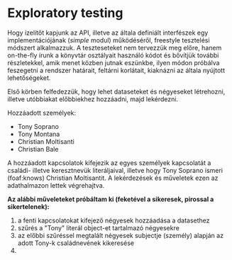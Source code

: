 # Exploratory testing

Hogy ízelítőt kapjunk az API, illetve az általa definiált interfészek egy implementációjának (*simple* modul) működéséről, freestyle tesztelési módszert alkalmazzuk. A teszteseteket nem tervezzük meg előre, hanem on-the-fly írunk a könyvtár osztályait használó kódot és bővítjük további részletekkel, amik menet közben jutnak eszünkbe, ilyen módon próbálva feszegetni a rendszer határait, feltárni korlátait, kiaknázni az általa nyújtott lehetőségeket.

Első körben felfedezzük, hogy lehet dataseteket és négyeseket létrehozni, illetve utóbbiakat előbbiekhez hozzáadni, majd lekérdezni.

Hozzáadott személyek:

- Tony Soprano
- Tony Montana
- Christian Moltisanti
- Christian Bale

A hozzáadott kapcsolatok kifejezik az egyes személyek kapcsolatát a családi- illetve keresztnevük literáljaival, illetve hogy Tony Soprano ismeri (foaf:knows) Christian Moltisantit. A lekérdezések és műveletek ezen az adathalmazon lettek végrehajtva.

**Az alábbi műveleteket próbáltam ki (feketével a sikeresek, pirossal a sikertelenek):**

1. a fenti kapcsolatokat kifejező négyesek hozzáadása a datasethez
2. szűrés a "Tony" literál object-et tartalmazó négyesekre
3. az előbbi szűréssel megtalált négyesek subjectje  (személy) alapján az adott Tony-k családnevének kikeresése
4. 

